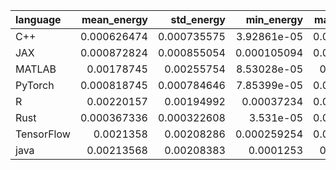 | language   |   mean_energy |   std_energy |   min_energy |   max_energy |   mean_duration |   std_duration |   min_duration |   max_duration |
|:-----------|--------------:|-------------:|-------------:|-------------:|----------------:|---------------:|---------------:|---------------:|
| C++        |   0.000626474 |  0.000735575 |  3.92861e-05 |   0.00271515 |         7.12503 |        6.54817 |       1.1699   |        20.8532 |
| JAX        |   0.000872824 |  0.000855054 |  0.000105094 |   0.00507199 |         8.07042 |        7.94399 |       1.07359  |        54.1558 |
| MATLAB     |   0.00178745  |  0.00255754  |  8.53028e-05 |   0.0110961  |        19.087   |       21.6255  |       1.91064  |        80.5933 |
| PyTorch    |   0.000818745 |  0.000784646 |  7.85399e-05 |   0.00279658 |         7.21194 |        6.18717 |       0.847158 |        21.7396 |
| R          |   0.00220157  |  0.00194992  |  0.00037234  |   0.00609897 |        57.8317  |       51.1485  |      10.0758   |       162.694  |
| Rust       |   0.000367336 |  0.000322608 |  3.531e-05   |   0.00132828 |         3.56724 |        3.33689 |       0.263945 |        14.0456 |
| TensorFlow |   0.0021358   |  0.00208286  |  0.000259254 |   0.00796186 |        22.4478  |       21.7311  |       2.7675   |        84.24   |
| java       |   0.00213568  |  0.00208383  |  0.0001253   |   0.0062114  |        28.7986  |       29.2496  |       2.50285  |       108.413  |